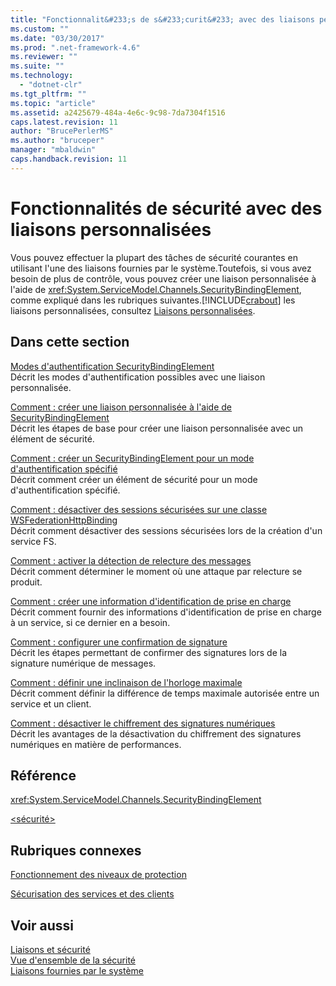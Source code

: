 ```yaml
---
title: "Fonctionnalit&#233;s de s&#233;curit&#233; avec des liaisons personnalis&#233;es | Microsoft Docs"
ms.custom: ""
ms.date: "03/30/2017"
ms.prod: ".net-framework-4.6"
ms.reviewer: ""
ms.suite: ""
ms.technology: 
  - "dotnet-clr"
ms.tgt_pltfrm: ""
ms.topic: "article"
ms.assetid: a2425679-484a-4e6c-9c98-7da7304f1516
caps.latest.revision: 11
author: "BrucePerlerMS"
ms.author: "bruceper"
manager: "mbaldwin"
caps.handback.revision: 11
---
```

# Fonctionnalit&#233;s de s&#233;curit&#233; avec des liaisons personnalis&#233;es
Vous pouvez effectuer la plupart des tâches de sécurité courantes en utilisant l'une des liaisons fournies par le système.Toutefois, si vous avez besoin de plus de contrôle, vous pouvez créer une liaison personnalisée à l'aide de <xref:System.ServiceModel.Channels.SecurityBindingElement>, comme expliqué dans les rubriques suivantes.[!INCLUDE[crabout](../../../../includes/crabout-md.md)] les liaisons personnalisées, consultez [Liaisons personnalisées](../../../../docs/framework/wcf/extending/custom-bindings.md).  
  
## Dans cette section  
 [Modes d'authentification SecurityBindingElement](../../../../docs/framework/wcf/feature-details/securitybindingelement-authentication-modes.md)  
 Décrit les modes d'authentification possibles avec une liaison personnalisée.  
  
 [Comment : créer une liaison personnalisée à l'aide de SecurityBindingElement](../../../../docs/framework/wcf/feature-details/how-to-create-a-custom-binding-using-the-securitybindingelement.md)  
 Décrit les étapes de base pour créer une liaison personnalisée avec un élément de sécurité.  
  
 [Comment : créer un SecurityBindingElement pour un mode d'authentification spécifié](../../../../docs/framework/wcf/feature-details/how-to-create-a-securitybindingelement-for-a-specified-authentication-mode.md)  
 Décrit comment créer un élément de sécurité pour un mode d'authentification spécifié.  
  
 [Comment : désactiver des sessions sécurisées sur une classe WSFederationHttpBinding](../../../../docs/framework/wcf/feature-details/how-to-disable-secure-sessions-on-a-wsfederationhttpbinding.md)  
 Décrit comment désactiver des sessions sécurisées lors de la création d'un service FS.  
  
 [Comment : activer la détection de relecture des messages](../../../../docs/framework/wcf/feature-details/how-to-enable-message-replay-detection.md)  
 Décrit comment déterminer le moment où une attaque par relecture se produit.  
  
 [Comment : créer une information d'identification de prise en charge](../../../../docs/framework/wcf/feature-details/how-to-create-a-supporting-credential.md)  
 Décrit comment fournir des informations d'identification de prise en charge à un service, si ce dernier en a besoin.  
  
 [Comment : configurer une confirmation de signature](../../../../docs/framework/wcf/feature-details/how-to-set-up-a-signature-confirmation.md)  
 Décrit les étapes permettant de confirmer des signatures lors de la signature numérique de messages.  
  
 [Comment : définir une inclinaison de l'horloge maximale](../../../../docs/framework/wcf/feature-details/how-to-set-a-max-clock-skew.md)  
 Décrit comment définir la différence de temps maximale autorisée entre un service et un client.  
  
 [Comment : désactiver le chiffrement des signatures numériques](../../../../docs/framework/wcf/feature-details/how-to-disable-encryption-of-digital-signatures.md)  
 Décrit les avantages de la désactivation du chiffrement des signatures numériques en matière de performances.  
  
## Référence  
 <xref:System.ServiceModel.Channels.SecurityBindingElement>  
  
 [\<sécurité\>](../../../../docs/framework/configure-apps/file-schema/wcf/security-of-custombinding.md)  
  
## Rubriques connexes  
 [Fonctionnement des niveaux de protection](../../../../docs/framework/wcf/understanding-protection-level.md)  
  
 [Sécurisation des services et des clients](../../../../docs/framework/wcf/feature-details/securing-services-and-clients.md)  
  
## Voir aussi  
 [Liaisons et sécurité](../../../../docs/framework/wcf/feature-details/bindings-and-security.md)   
 [Vue d'ensemble de la sécurité](../../../../docs/framework/wcf/feature-details/security-overview.md)   
 [Liaisons fournies par le système](../../../../docs/framework/wcf/system-provided-bindings.md)